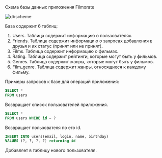Схема базы данных приложения Filmorate

![dbscheme](https://github.com/nyxxyzu/java-filmorate/assets/157836043/ca05d620-1161-461c-a0cb-586b202f323b)

База содержит 6 таблиц:
1. Users. Таблица содержит информацию о пользователях.
2. Friends. Таблица содержит информацию о запросах добавления в друзья и их статус (принят или не принят).
3. Films. Таблица содержит информацию о фильмах.
4. Rating. Таблица содержит рейтинги, которые могут быть у фильмов.
5. Genres. Таблица содержит жанры, которые могут быть у фильмов.
6. Film_genre. Таблица содержит жанры, относящиеся к каждому фильму.

Примеры запросов к базе для операций приложения:

``` sql
SELECT *
FROM users
```

Возвращает список пользователей приложения.

``` sql
SELECT *
FROM users WHERE id = ?
```

Возвращает пользователя по его id.

``` sql
INSERT INTO users(email, login, name, birthday)
VALUES (?, ?, ?, ?) returning id
```

Добавляет в таблицу нового пользователя.






